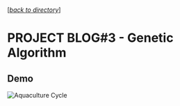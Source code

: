 
# <a name="top"></a> 
[[_back to directory_]](index.md)

# PROJECT BLOG#3 - Genetic Algorithm

## Demo

![Aquaculture Cycle](videos/demo.gif) 